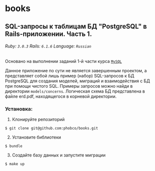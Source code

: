 # books
## SQL-запросы к таблицам БД "PostgreSQL" в Rails-приложении. Часть 1.

###### Ruby: `3.0.3` Rails: `6.1.6` Language: `Russian`

Основано на выполнении заданий 1-й части курса [`MySQL`](https://stepik.org/course/63054/syllabus)

Данное приложение по сути не является завершенным проектом, а представляет собой лишь пример (набор) SQL-запросов к БД PostgreSQL для создания моделей, миграций и взаимодействия с БД при помощи чистого SQL. Примеры запросов можно найди в директории `models/concerns`.
Логическая схема БД представлена в файле erd.pdf, находящегося в корневой директории.

### Установка:
1. Клонируйте репозиторий
```
$ git clone git@github.com:phobco/books.git
```

2. Установите библиотеки
```
$ bundle
```

3. Создайте базу данных и запустите миграции
```
$ make up
```
